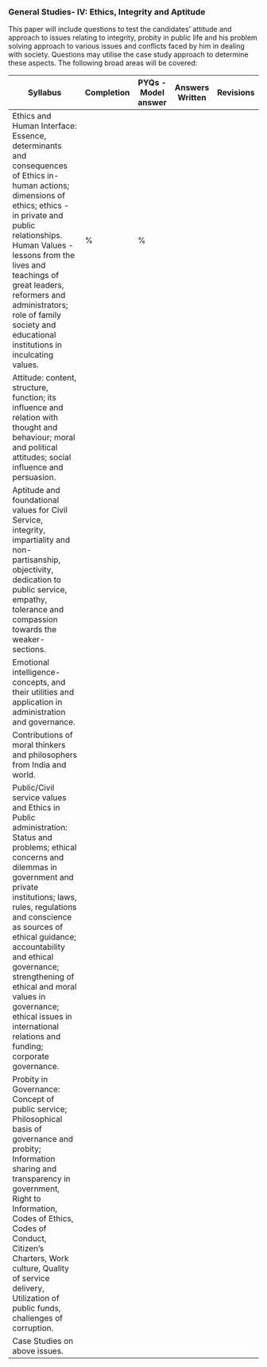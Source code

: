 ### General Studies- IV: Ethics, Integrity and Aptitude
This paper will include questions to test the candidates’ attitude and approach to issues relating to integrity, probity in public life and his problem solving approach to various issues and conflicts faced by him in dealing with society. Questions may utilise the case study approach to determine these aspects. The following broad areas will be covered:

| Syllabus                                                                                                                                                                                                                                                                                                                                                                                                         | Completion | PYQs - Model answer | Answers Written | Revisions |
| ---------------------------------------------------------------------------------------------------------------------------------------------------------------------------------------------------------------------------------------------------------------------------------------------------------------------------------------------------------------------------------------------------------------- | ---------- | ------------------- | --------------- | --------- |
| Ethics and Human Interface: Essence, determinants and consequences of Ethics in-human actions; dimensions of ethics; ethics - in private and public relationships. Human Values - lessons from the lives and teachings of great leaders, reformers and administrators; role of family society and educational institutions in inculcating values.                                                                | %          | %                   |                 |           |
| Attitude: content, structure, function; its influence and relation with thought and behaviour; moral and political attitudes; social influence and persuasion.                                                                                                                                                                                                                                                   |            |                     |                 |           |
| Aptitude and foundational values for Civil Service, integrity, impartiality and non-partisanship, objectivity, dedication to public service, empathy, tolerance and compassion towards the weaker-sections.                                                                                                                                                                                                      |            |                     |                 |           |
| Emotional intelligence-concepts, and their utilities and application in administration and governance.                                                                                                                                                                                                                                                                                                           |            |                     |                 |           |
| Contributions of moral thinkers and philosophers from India and world.                                                                                                                                                                                                                                                                                                                                           |            |                     |                 |           |
| Public/Civil service values and Ethics in Public administration: Status and problems; ethical concerns and dilemmas in government and private institutions; laws, rules, regulations and conscience as sources of ethical guidance; accountability and ethical governance; strengthening of ethical and moral values in governance; ethical issues in international relations and funding; corporate governance. |            |                     |                 |           |
| Probity in Governance: Concept of public service; Philosophical basis of governance and probity; Information sharing and transparency in government, Right to Information, Codes of Ethics, Codes of Conduct, Citizen’s Charters, Work culture, Quality of service delivery, Utilization of public funds, challenges of corruption.                                                                              |            |                     |                 |           |
| Case Studies on above issues.                                                                                                                                                                                                                                                                                                                                                                                    |            |                     |                 |           |
